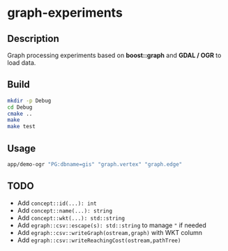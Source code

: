 # graph-experiments

## Description

Graph processing experiments based on **boost::graph** and **GDAL / OGR** to load data.

## Build

```bash
mkdir -p Debug
cd Debug
cmake ..
make
make test
```

## Usage

```bash
app/demo-ogr "PG:dbname=gis" "graph.vertex" "graph.edge"
```

## TODO

* Add `concept::id(...): int`
* Add `concept::name(...): string`
* Add `concept::wkt(...): std::string`
* Add `egraph::csv::escape(s): std::string` to manage `"` if needed
* Add `egraph::csv::writeGraph(ostream,graph)` with WKT column
* Add `egraph::csv::writeReachingCost(ostream,pathTree)`

